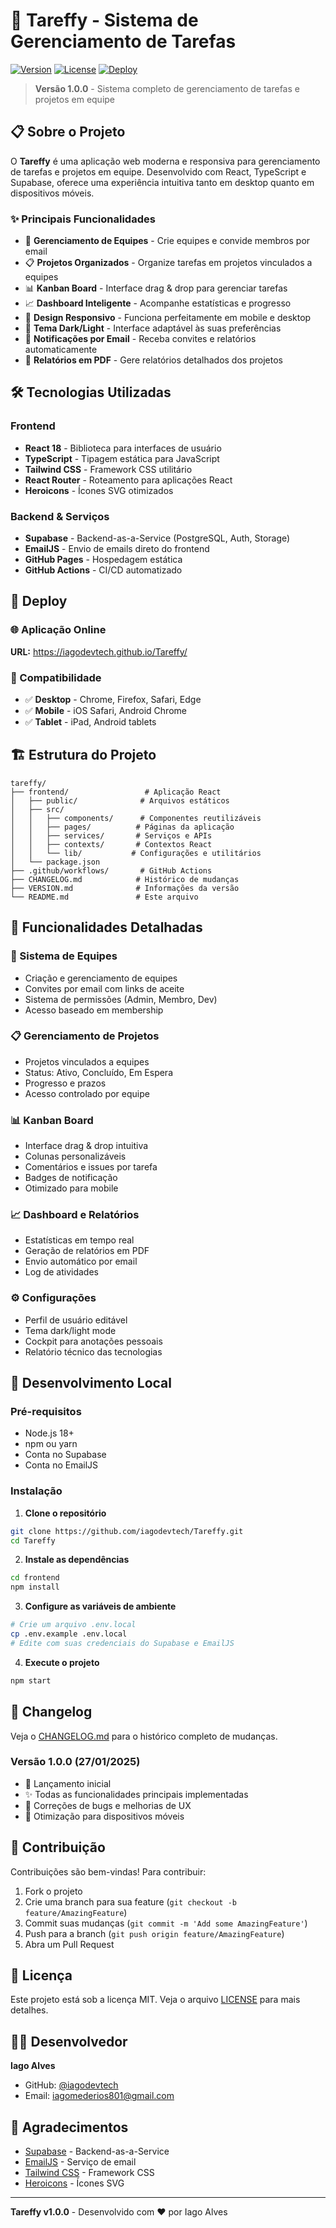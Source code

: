 # 🚀 Tareffy - Sistema de Gerenciamento de Tarefas

[![Version](https://img.shields.io/badge/version-1.0.0-blue.svg)](https://github.com/iagodevtech/Tareffy)
[![License](https://img.shields.io/badge/license-MIT-green.svg)](LICENSE)
[![Deploy](https://img.shields.io/badge/deploy-GitHub%20Pages-brightgreen.svg)](https://iagodevtech.github.io/Tareffy/)

> **Versão 1.0.0** - Sistema completo de gerenciamento de tarefas e projetos em equipe

## 📋 Sobre o Projeto

O **Tareffy** é uma aplicação web moderna e responsiva para gerenciamento de tarefas e projetos em equipe. Desenvolvido com React, TypeScript e Supabase, oferece uma experiência intuitiva tanto em desktop quanto em dispositivos móveis.

### ✨ Principais Funcionalidades

- 👥 **Gerenciamento de Equipes** - Crie equipes e convide membros por email
- 📋 **Projetos Organizados** - Organize tarefas em projetos vinculados a equipes
- 📊 **Kanban Board** - Interface drag & drop para gerenciar tarefas
- 📈 **Dashboard Inteligente** - Acompanhe estatísticas e progresso
- 📱 **Design Responsivo** - Funciona perfeitamente em mobile e desktop
- 🌙 **Tema Dark/Light** - Interface adaptável às suas preferências
- 📧 **Notificações por Email** - Receba convites e relatórios automaticamente
- 📄 **Relatórios em PDF** - Gere relatórios detalhados dos projetos

## 🛠️ Tecnologias Utilizadas

### Frontend
- **React 18** - Biblioteca para interfaces de usuário
- **TypeScript** - Tipagem estática para JavaScript
- **Tailwind CSS** - Framework CSS utilitário
- **React Router** - Roteamento para aplicações React
- **Heroicons** - Ícones SVG otimizados

### Backend & Serviços
- **Supabase** - Backend-as-a-Service (PostgreSQL, Auth, Storage)
- **EmailJS** - Envio de emails direto do frontend
- **GitHub Pages** - Hospedagem estática
- **GitHub Actions** - CI/CD automatizado

## 🚀 Deploy

### 🌐 Aplicação Online
**URL:** https://iagodevtech.github.io/Tareffy/

### 📱 Compatibilidade
- ✅ **Desktop** - Chrome, Firefox, Safari, Edge
- ✅ **Mobile** - iOS Safari, Android Chrome
- ✅ **Tablet** - iPad, Android tablets

## 🏗️ Estrutura do Projeto

```
tareffy/
├── frontend/                 # Aplicação React
│   ├── public/              # Arquivos estáticos
│   ├── src/
│   │   ├── components/      # Componentes reutilizáveis
│   │   ├── pages/          # Páginas da aplicação
│   │   ├── services/       # Serviços e APIs
│   │   ├── contexts/       # Contextos React
│   │   └── lib/           # Configurações e utilitários
│   └── package.json
├── .github/workflows/       # GitHub Actions
├── CHANGELOG.md            # Histórico de mudanças
├── VERSION.md              # Informações da versão
└── README.md               # Este arquivo
```

## 🎯 Funcionalidades Detalhadas

### 👥 Sistema de Equipes
- Criação e gerenciamento de equipes
- Convites por email com links de aceite
- Sistema de permissões (Admin, Membro, Dev)
- Acesso baseado em membership

### 📋 Gerenciamento de Projetos
- Projetos vinculados a equipes
- Status: Ativo, Concluído, Em Espera
- Progresso e prazos
- Acesso controlado por equipe

### 📊 Kanban Board
- Interface drag & drop intuitiva
- Colunas personalizáveis
- Comentários e issues por tarefa
- Badges de notificação
- Otimizado para mobile

### 📈 Dashboard e Relatórios
- Estatísticas em tempo real
- Geração de relatórios em PDF
- Envio automático por email
- Log de atividades

### ⚙️ Configurações
- Perfil de usuário editável
- Tema dark/light mode
- Cockpit para anotações pessoais
- Relatório técnico das tecnologias

## 🔧 Desenvolvimento Local

### Pré-requisitos
- Node.js 18+
- npm ou yarn
- Conta no Supabase
- Conta no EmailJS

### Instalação

1. **Clone o repositório**
```bash
git clone https://github.com/iagodevtech/Tareffy.git
cd Tareffy
```

2. **Instale as dependências**
```bash
cd frontend
npm install
```

3. **Configure as variáveis de ambiente**
```bash
# Crie um arquivo .env.local
cp .env.example .env.local
# Edite com suas credenciais do Supabase e EmailJS
```

4. **Execute o projeto**
```bash
npm start
```

## 📝 Changelog

Veja o [CHANGELOG.md](CHANGELOG.md) para o histórico completo de mudanças.

### Versão 1.0.0 (27/01/2025)
- 🎉 Lançamento inicial
- ✨ Todas as funcionalidades principais implementadas
- 🐛 Correções de bugs e melhorias de UX
- 📱 Otimização para dispositivos móveis

## 🤝 Contribuição

Contribuições são bem-vindas! Para contribuir:

1. Fork o projeto
2. Crie uma branch para sua feature (`git checkout -b feature/AmazingFeature`)
3. Commit suas mudanças (`git commit -m 'Add some AmazingFeature'`)
4. Push para a branch (`git push origin feature/AmazingFeature`)
5. Abra um Pull Request

## 📄 Licença

Este projeto está sob a licença MIT. Veja o arquivo [LICENSE](LICENSE) para mais detalhes.

## 👨‍💻 Desenvolvedor

**Iago Alves**
- GitHub: [@iagodevtech](https://github.com/iagodevtech)
- Email: iagomederios801@gmail.com

## 🙏 Agradecimentos

- [Supabase](https://supabase.com/) - Backend-as-a-Service
- [EmailJS](https://www.emailjs.com/) - Serviço de email
- [Tailwind CSS](https://tailwindcss.com/) - Framework CSS
- [Heroicons](https://heroicons.com/) - Ícones SVG

---

**Tareffy v1.0.0** - Desenvolvido com ❤️ por Iago Alves